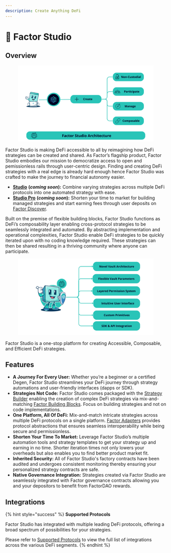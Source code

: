 ```yaml
---
description: Create Anything DeFi
---
```


# 🎨 Factor Studio

## Overview

<figure><img src="../../.gitbook/assets/FactorStudioArchitecture.png" alt=""><figcaption></figcaption></figure>

Factor Studio is making DeFi accessible to all by reimagining how DeFi strategies can be created and shared. As Factor’s flagship product, Factor Studio embodies our mission to democratize access to open and pemissionless rails through user-centric design. Finding and creating DeFi strategies with a real edge is already hard enough hence Factor Studio was crafted to make the journey to financial autonomy easier.

* [**Studio**](../studio/) **(**_**coming soon**_**):** Combine varying strategies across multiple DeFi protocols into one automated strategy with ease.
* [**Studio Pro**](../studio-pro.md) **(**_**coming soon**_**):** Shorten your time to market for building managed strategies and start earning fees through user deposits on [Factor Discover](../../factor-discover/factor-discover/).

Built on the premise of flexible building blocks, Factor Studio functions as DeFi’s composability layer enabling cross-protocol strategies to be seamlessly integrated and automated. By abstracting implementation and operational complexities, Factor Studio enable DeFi strategies to be quickly iterated upon with no coding knowledge required. These strategies can then be shared resulting in a thriving community where anyone can participate.

<figure><img src="../../.gitbook/assets/image (11) (1) (1).png" alt=""><figcaption></figcaption></figure>

Factor Studio is a one-stop platform for creating Accessible, Composable, and Efficient DeFi strategies.

## Features

* **A Journey For Every User:** Whether you’re a beginner or a certified Degen, Factor Studio streamlines your DeFi journey through strategy automations and user-friendly interfaces (dapps or SDK).
* **Strategies Not Code:** Factor Studio comes packaged with the [Strategy Builder](../strategy-builder.md) enabling the creation of complex DeFi strategies via mix-and-matching [Factor Building Blocks](../../factor-building-blocks/factor-building-blocks.md). Focus on building strategies and not on code implementations.
* **One Platform, All Of DeFi:** Mix-and-match intricate strategies across multiple DeFi protocols on a single platform. [Factor Adapters](../../factor-adapters/factor-adapters.md) provides protocol abstractions that ensures seamless interoperability while being secure and permissionless.
* **Shorten Your Time To Market:** Leverage Factor Studio’s multiple automation tools and strategy templates to get your strategy up and earning in no time. Shorter iteration times not only lowers your overheads but also enables you to find better product market fit.
* **Inherited Security:** All of Factor Studio's factory contracts have been audited and undergoes consistent monitoring thereby ensuring your personalized strategy contracts are safe.
* **Native Governance Integration:** Strategies created via Factor Studio are seamlessly integrated with Factor governance contracts allowing you and your depositors to benefit from FactorDAO rewards.

## Integrations

{% hint style="success" %}
**Supported Protocols**

Factor Studio has integrated with multiple leading DeFi protocols, offering a broad spectrum of possibilities for your strategies.

Please refer to [Supported Protocols](../../getting-started/supported-protocols.md) to view the full list of integrations across the various DeFi segments.
{% endhint %}
